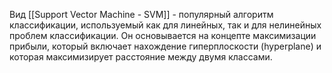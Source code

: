 Вид [[Support Vector Machine - SVM]] - популярный алгоритм классификации, используемый как для линейных, так и для нелинейных проблем классификации. Он основывается на концепте максимизации прибыли, который включает нахождение гиперплоскости (hyperplane) и которая максимизирует расстояние между двумя классами.